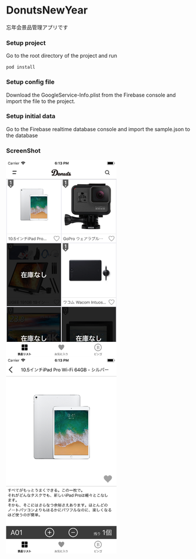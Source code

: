 # DonutsNewYear
忘年会景品管理アプリです

### Setup project
Go to the root directory of the project and run
```
pod install
```
### Setup config file
Download the GoogleService-Info.plist from the Firebase console and import the file to the project.

### Setup initial data
Go to the Firebase realtime database console and import the sample.json to the database


### ScreenShot
<img src="ss1.png" width="300" height="533" />
<img src="ss2.png" width="300" height="533" />
